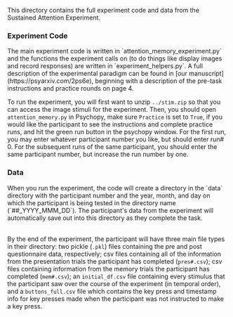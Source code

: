 This directory contains the full experiment code and data from the Sustained Attention Experiment. 

<h3>Experiment Code</h3>
The main experiment code is written in `attention_memory_experiment.py` and the functions the experiment calls on (to do things like display images and record responses) are written in `experiment_helpers.py`. A full description of the experimental paradigm can be found in [our manuscript](https://psyarxiv.com/2ps6e), beginning with a description of the pre-task instructions and practice rounds on page 4. <br />

To run the experiment, you will first want to unzip `../stim.zip` so that you can access the image stimuli for the experiment. Then, you should open `attention_memory.py` in Psychopy, make sure `Practice` is set to `True`, if you would like the participant to see the instructions and complete practice runs, and hit the green run button in the psychopy window. For the first run, you may enter whatever participant number you like, but should enter run# 0. For the subsequent runs of the same participant, you should enter the same participant number, but increase the run number by one.<br />

<h3>Data</h3>
When you run the experiment, the code will create a directory in the `data` directory with the participant number and the year, month, and day on which the participant is being tested in the directory name (`##_YYYY_MMM_DD`). The participant's data from the experiment will automatically save out into this directory as they complete the task. <br /><br />

By the end of the experiment, the participant will have three main file types in their directory: two pickle (`.pkl`) files containing the pre and post questionnaire data, respectively; csv files containing all of the information from the presentation trials the participant has completed (`pres#.csv`); csv files containing information from the memory trials the participant has completed (`mem#.csv`); an `initial_df.csv` file containing every stimulus that the participant saw over the course of the experiment (in temporal order), and a `buttons_full.csv` file which contains the key press and timestamp info for key presses made when the participant was not instructed to make a key press.
